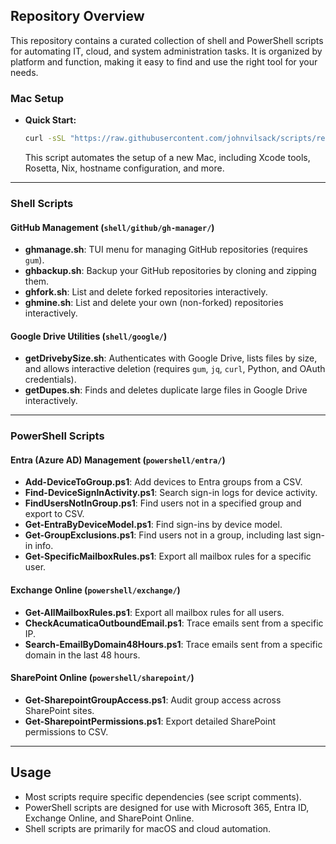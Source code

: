 ## Repository Overview

This repository contains a curated collection of shell and PowerShell scripts for automating IT, cloud, and system administration tasks. It is organized by platform and function, making it easy to find and use the right tool for your needs.

### Mac Setup

- **Quick Start:**  
  ```zsh
  curl -sSL "https://raw.githubusercontent.com/johnvilsack/scripts/refs/heads/main/shell/setup/mac/setup.sh" -o setup.sh && chmod +x setup.sh && ./setup.sh
  ```
  This script automates the setup of a new Mac, including Xcode tools, Rosetta, Nix, hostname configuration, and more.

---

### Shell Scripts

#### GitHub Management (`shell/github/gh-manager/`)
- **ghmanage.sh**: TUI menu for managing GitHub repositories (requires `gum`).
- **ghbackup.sh**: Backup your GitHub repositories by cloning and zipping them.
- **ghfork.sh**: List and delete forked repositories interactively.
- **ghmine.sh**: List and delete your own (non-forked) repositories interactively.

#### Google Drive Utilities (`shell/google/`)
- **getDrivebySize.sh**: Authenticates with Google Drive, lists files by size, and allows interactive deletion (requires `gum`, `jq`, `curl`, Python, and OAuth credentials).
- **getDupes.sh**: Finds and deletes duplicate large files in Google Drive interactively.

---

### PowerShell Scripts

#### Entra (Azure AD) Management (`powershell/entra/`)
- **Add-DeviceToGroup.ps1**: Add devices to Entra groups from a CSV.
- **Find-DeviceSignInActivity.ps1**: Search sign-in logs for device activity.
- **FindUsersNotInGroup.ps1**: Find users not in a specified group and export to CSV.
- **Get-EntraByDeviceModel.ps1**: Find sign-ins by device model.
- **Get-GroupExclusions.ps1**: Find users not in a group, including last sign-in info.
- **Get-SpecificMailboxRules.ps1**: Export all mailbox rules for a specific user.

#### Exchange Online (`powershell/exchange/`)
- **Get-AllMailboxRules.ps1**: Export all mailbox rules for all users.
- **CheckAcumaticaOutboundEmail.ps1**: Trace emails sent from a specific IP.
- **Search-EmailByDomain48Hours.ps1**: Trace emails sent from a specific domain in the last 48 hours.

#### SharePoint Online (`powershell/sharepoint/`)
- **Get-SharepointGroupAccess.ps1**: Audit group access across SharePoint sites.
- **Get-SharepointPermissions.ps1**: Export detailed SharePoint permissions to CSV.

---

## Usage

- Most scripts require specific dependencies (see script comments).
- PowerShell scripts are designed for use with Microsoft 365, Entra ID, Exchange Online, and SharePoint Online.
- Shell scripts are primarily for macOS and cloud automation.

